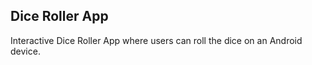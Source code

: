 ## Dice Roller App

Interactive Dice Roller App where users can roll the dice on an Android device.


